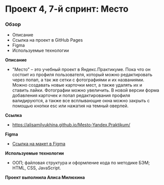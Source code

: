 # Проект 4, 7-й спринт: Место 

### Обзор

* Описание
* Ссылка на проект в GitHub Pages
* Figma
* Используемые технологии

**Описание**
* "Место" – это учебный проект в Яндекс.Практикуме. Пока что он состоит из профиля пользователя, который можно редактировать через попап, а так же сетки с фотографиями и их названиями. Можно создавать новые карточки мест, а также удалять их и ставить лайки. Фотографии можно увеличить. В новой версии форма добавления карточек и попап редактирования профиля валидируются, а также все всплывающие окна можно закрыть с помощью кнопки esc или нажатия на темный оверлей.

**Ссылка**
* https://alisamilyukhina.github.io/Mesto-Yandex.Praktikum/

**Figma**
* [Ссылка на макет в Figma](https://www.figma.com/file/StZjf8HnoeLdiXS7dYrLAh/JavaScript.-Sprint-4)

**Используемые технологии**
* ООП; файловая структура и оформление кода по методике БЭМ; HTML, CSS, JavaScript. 

**Проект выполнила Алиса Милюхина**

